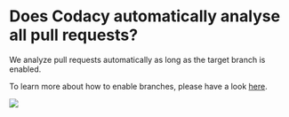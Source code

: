 # Does Codacy automatically analyse all pull requests?

We analyze pull requests automatically as long as the target branch is enabled.

To learn more about how to enable branches, please have a look [here](/hc/en-us/articles/207280019-Managing-Branches).

![](/images/Screen_Shot_2016-12-06_at_17.37.13.png)
